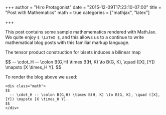 +++
author = "Hiro Protagonist"
date = "2015-12-09T17:23:10-07:00"
title = "Post with Mathematics"
math = true
categories = ["mathjax", "latex"]

+++

This post contains some sample mathemematics rendered with MathJax.
We quite enjoy `$ \LaTeX $`, and this allows us to a continue to write
mathematical blog posts with this familiar markup language.

The tensor product construction for bisets induces a bilinear map 
<div class="math">
$$
  -- \cdot_H -- \colon B(G,H) \times B(H, K) \to B(G, K), \quad ([X], [Y]) \mapsto [X \times_H Y].
$$
</div>

<!--more-->

To render the blog above we used:
```
<div class="math">
$$
  -- \cdot_H -- \colon B(G,H) \times B(H, K) \to B(G, K), \quad ([X], [Y]) \mapsto [X \times_H Y].
$$
</div>
```


